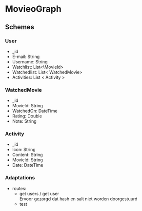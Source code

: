 
# MovieoGraph

## Schemes

### User
* \_id
* E-mail: String
* Username: String
* Watchlist: List<\MovieId>
* Watchedlist: List< WatchedMovie>
* Activities: List < Activity >

### WatchedMovie
* \_id
* MovieId: String
* WatchedOn: DateTime
* Rating: Double
* Note: String

### Activity
* \_id
* Icon: String
* Content: String
* MovieId: String
* Date: DateTime


### Adaptations
* routes:
  - get users / get user  
    Ervoor gezorgd dat hash en salt niet worden doorgestuurd
  - test
